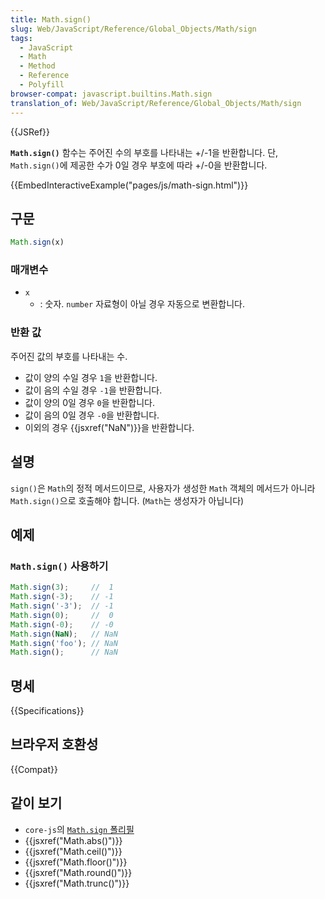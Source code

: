 ```yaml
---
title: Math.sign()
slug: Web/JavaScript/Reference/Global_Objects/Math/sign
tags:
  - JavaScript
  - Math
  - Method
  - Reference
  - Polyfill
browser-compat: javascript.builtins.Math.sign
translation_of: Web/JavaScript/Reference/Global_Objects/Math/sign
---
```

{{JSRef}}

**`Math.sign()`** 함수는 주어진 수의 부호를 나타내는 +/-1을 반환합니다. 단, `Math.sign()`에 제공한 수가 0일 경우 부호에 따라 +/-0을 반환합니다.

{{EmbedInteractiveExample("pages/js/math-sign.html")}}

## 구문

```js
Math.sign(x)
```

### 매개변수

- `x`
  - : 숫자. `number` 자료형이 아닐 경우 자동으로 변환합니다.

### 반환 값

주어진 값의 부호를 나타내는 수.

- 값이 양의 수일 경우 `1`을 반환합니다.
- 값이 음의 수일 경우 `-1`을 반환합니다.
- 값이 양의 0일 경우 `0`을 반환합니다.
- 값이 음의 0일 경우 `-0`을 반환합니다.
- 이외의 경우 {{jsxref("NaN")}}을 반환합니다.

## 설명

`sign()`은 `Math`의 정적 메서드이므로, 사용자가 생성한 `Math` 객체의 메서드가 아니라 `Math.sign()`으로 호출해야 합니다. (`Math`는 생성자가 아닙니다)

## 예제

###  `Math.sign()` 사용하기

```js
Math.sign(3);     //  1
Math.sign(-3);    // -1
Math.sign('-3');  // -1
Math.sign(0);     //  0
Math.sign(-0);    // -0
Math.sign(NaN);   // NaN
Math.sign('foo'); // NaN
Math.sign();      // NaN
```

## 명세

{{Specifications}}

## 브라우저 호환성

{{Compat}}

## 같이 보기

- `core-js`의 [`Math.sign` 폴리필](https://github.com/zloirock/core-js#ecmascript-math)
- {{jsxref("Math.abs()")}}
- {{jsxref("Math.ceil()")}}
- {{jsxref("Math.floor()")}}
- {{jsxref("Math.round()")}}
- {{jsxref("Math.trunc()")}}
